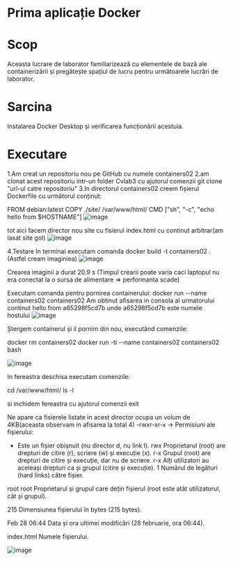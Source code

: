 # Prima aplicație Docker

# Scop
Aceasta lucrare de laborator familiarizează cu elementele de bază ale containerizării și pregătește spațiul de lucru pentru următoarele lucrări de laborator.

# Sarcina

Instalarea Docker Desktop și verificarea funcționării acestuia.

# Executare 

1.Am creat un repositoriu nou pe GitHub cu numele containers02 
2.am clonat acest repositoriu intr-un folder Cvlab3 cu ajutorul comenzii git clone "url-ul catre repositoriu"
3.In directorul containers02 creem fișierul Dockerfile cu următorul conținut:

FROM debian:latest
COPY ./site/ /var/www/html/
CMD ["sh", "-c", "echo hello from $HOSTNAME"]
![image](https://github.com/user-attachments/assets/f9aa7ae2-7b53-45a2-9b9f-9359ff691a31)

tot aici facem director nou site cu fisierul index.html cu continut arbitrar(am lasat site gol)
![image](https://github.com/user-attachments/assets/8270046c-e3bf-4a8f-8314-eb9a1dca3be4)

4.Testare 
In terminal executam comanda docker build -t containers02 . (Astfel cream imaginiea)
![image](https://github.com/user-attachments/assets/634ec4a5-1bbf-4aaa-834f-cab1245109bb)

Crearea imaginii a durat 20.9 s (Timpul crearii poate varia caci laptopul nu era conectat la o sursa de alimentare => performanta scade)

Executam comanda pentru pornirea containerului: docker run --name containers02 containers02
Am obtinut afisarea in consola al urmatorului continut hello from a65298f5cd7b unde a65298f5cd7b este numele hostului 
![image](https://github.com/user-attachments/assets/ed1116bd-7bd1-484b-8d96-dea81c1daef6)

Ștergem containerul și il pornim din nou, executând comenzile:

docker rm containers02
docker run -ti --name containers02 containers02 bash

![image](https://github.com/user-attachments/assets/70c41373-6d67-42c8-bb2c-80eb5e9732ec)

In fereastra deschisa executam comenzile:

cd /var/www/html/
ls -l

si inchidem fereastra cu ajutorul comenzii exit

Ne apare ca fisierele listate in acest director ocupa un volum de 4KB(aceasta observam in afisarea la total 4)
-rwxr-xr-x → Permisiuni ale fișierului:

- Este un fișier obișnuit (nu director d, nu link l).
rwx Proprietarul (root) are drepturi de citire (r), scriere (w) și execuție (x).
r-x Grupul (root) are drepturi de citire și execuție, dar nu de scriere.
r-x Alți utilizatori au aceleași drepturi ca și grupul (citire și execuție).
1 Numărul de legături (hard links) către fișier.

root root Proprietarul și grupul care dețin fișierul (root este atât utilizatorul, cât și grupul).

215 Dimensiunea fișierului în bytes (215 bytes).

Feb 28 06:44 Data și ora ultimei modificări (28 februarie, ora 06:44).

index.html Numele fișierului.

![image](https://github.com/user-attachments/assets/c24d7ec0-a6da-4de0-bfbf-dcb6faf1a419)
